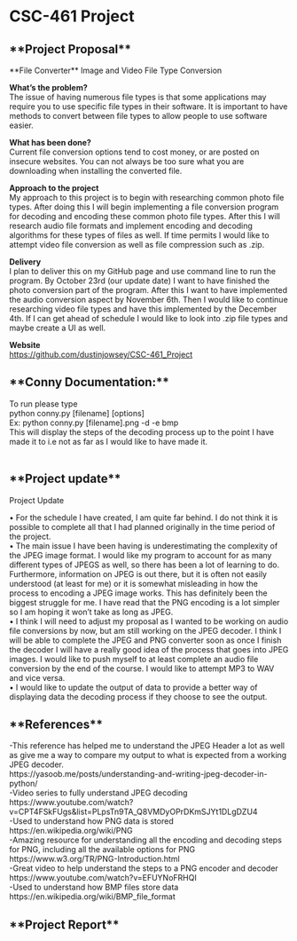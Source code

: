 # CSC-461 Project

<h2>**Project Proposal**</h2>
**File Converter**
Image and Video File Type Conversion

**What’s the problem?**    
The issue of having numerous file types is that some applications may require you to use specific
file types in their software. It is important to have methods to convert between file types to allow
people to use software easier.

**What has been done?**    
Current file conversion options tend to cost money, or are posted on insecure websites. You can
not always be too sure what you are downloading when installing the converted file.

**Approach to the project**    
My approach to this project is to begin with researching common photo file types. After doing this I
will begin implementing a file conversion program for decoding and encoding these common photo file
types. After this I will research audio file formats and implement encoding and decoding algorithms for
these types of files as well. If time permits I would like to attempt video file conversion as well as file
compression such as .zip.

**Delivery**    
I plan to deliver this on my GitHub page and use command line to run the program. By October 23rd
(our update date) I want to have finished the photo conversion part of the program. After this I want to
have implemented the audio conversion aspect by November 6th. Then I would like to continue
researching video file types and have this implemented by the December 4th. If I can get ahead of
schedule I would like to look into .zip file types and maybe create a UI as well.
 
**Website**    
https://github.com/dustinjowsey/CSC-461_Project

<h2>**Conny Documentation:**</h2>    
To run please type <br />
python conny.py [filename] [options] <br />
Ex: python conny.py [filename].png -d -e bmp<br />
This will display the steps of the decoding process up to the point I have made it to i.e not as far as I would like to have made it. <br />
<br />
<h2>**Project update**</h2>    
									Project Update    
    
• For the schedule I have created, I am quite far behind. I do not think it is possible to complete all that I had planned originally in the time period of the project.       
• The main issue I have been having is underestimating the complexity of the JPEG image format. I would like my program to account for as many different types of JPEGS as well, so there has been a lot of learning to do. Furthermore, information on JPEG is out there, but it is often not easily understood (at least for me) or it is somewhat misleading in how the process to encoding a JPEG image works. This has definitely been the biggest struggle for me. I have read that the PNG encoding is a lot simpler so I am hoping it won’t take as long as JPEG.       
• I think I will need to adjust my proposal as I wanted to be working on audio file conversions by now, but am still working on the JPEG decoder. I think I will be able to complete the JPEG and PNG converter soon as once I finish the decoder I will have a really good idea of the process that goes into JPEG images. I would like to push myself to at least complete an audio file conversion by the end of the course. I would like to attempt MP3 to WAV and vice versa.        
• I would like to update the output of data to provide a better way of displaying data the decoding process if they choose to see the output.       
<h2>**References**</h2>
-This reference has helped me to understand the JPEG Header a lot as well as give me a way to compare my output to what is expected from a working JPEG decoder. <br />
https://yasoob.me/posts/understanding-and-writing-jpeg-decoder-in-python/ <br />
-Video series to fully understand JPEG decoding <br />
https://www.youtube.com/watch?v=CPT4FSkFUgs&list=PLpsTn9TA_Q8VMDyOPrDKmSJYt1DLgDZU4 <br />
-Used to understand how PNG data is stored <br />
https://en.wikipedia.org/wiki/PNG <br />
-Amazing resource for understanding all the encoding and decoding steps for PNG, including all the available options for PNG <br />
https://www.w3.org/TR/PNG-Introduction.html <br />
-Great video to help understand the steps to a PNG encoder and decoder <br />
https://www.youtube.com/watch?v=EFUYNoFRHQI <br />
-Used to understand how BMP files store data <br />
https://en.wikipedia.org/wiki/BMP_file_format <br />
<h2>**Project Report**</h2>


